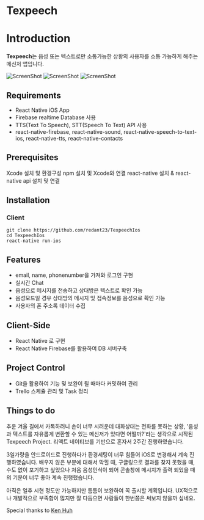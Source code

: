 # **Texpeech**

# Introduction

**Texpeech**는 음성 또는 텍스트로만 소통가능한 상황의 사용자를 소통 가능하게 해주는 메신저 앱입니다.

![ScreenShot](https://t1.daumcdn.net/thumb/R1280x0/?fname=http://t1.daumcdn.net/brunch/service/user/1aNR/image/5OR_bkXXvktMzk1_OaRzw0r1i6A.png)
![ScreenShot](https://t1.daumcdn.net/thumb/R1280x0/?fname=http://t1.daumcdn.net/brunch/service/user/1aNR/image/ehuuMonh83hYf_529Vlz7CbZ1FE.png)
![ScreenShot](https://t1.daumcdn.net/thumb/R1280x0/?fname=http://t1.daumcdn.net/brunch/service/user/1aNR/image/H5aex5MXVbB3eXBWYj3PSETZHvQ.png)

## Requirements


- React Native iOS App
- Firebase realtime Database 사용
- TTS(Text To Speech), STT(Speech To Text) API 사용
- react-native-firebase, react-native-sound, react-native-speech-to-text-ios, react-native-tts, react-native-contacts


## Prerequisites

Xcode 설치 및 환경구성
npm 설치 및 Xcode와 연결
react-native 설치 & react-native api 설치 및 연결

## Installation

### Client
```
git clone https://github.com/redant23/TexpeechIos
cd TexpeechIos
react-native run-ios

```

## Features

- email, name, phonenumber을 가져와 로그인 구현
- 실시간 Chat
- 음성으로 메시지를 전송하고 상대방은 텍스트로 확인 가능
- 음성모드일 경우 상대방의 메시지 및 접속정보를 음성으로 확인 가능
- 사용자의 폰 주소록 데이터 수집


## Client-Side

- React Native 로 구현
- React Native Firebase를 활용하여 DB 서버구축


## Project Control

- Git을 활용하여 기능 및 보완이 될 때마다 커밋하여 관리
- Trello 스케쥴 관리 및 Task 정리


## Things to do

추운 겨울 길에서 카톡하려니 손이 너무 시려운데 대화상대는 전화를 못하는 상황, 
'음성과 텍스트를 자유롭게 변환할 수 있는 메신저가 있다면 어떨까?'라는 생각으로 시작된 Texpeech Project.
리액트 네이티브를 기반으로 혼자서 2주간 진행하였습니다.

3일가량을 안드로이드로 진행하다가 환경세팅이 너무 힘들어 iOS로 변경해서 계속 진행하였습니다.
배우지 않은 부분에 대해서 막힐 때, 구글링으로 결과를 찾지 못했을 때, 수도 없이 포기하고 싶었으나 
처음 음성인식이 되어 콘솔창에 메시지가 출력 되었을 때의 기분이 너무 좋아 계속 진행했습니다.

아직은 얼추 시현 정도만 가능하지만 틈틈이 보완하여 꼭 출시할 계획입니다.
UX적으로나 개발적으로 부족함이 많지만 잘 다듬으면 사람들이 한번쯤은 써보지 않을까 싶네요.


Special thanks to [Ken Huh](https://github.com/Ken123777)
